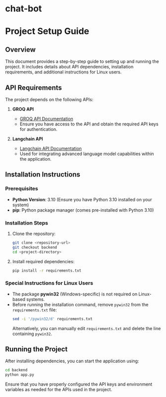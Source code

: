 # chat-bot
# Project Setup Guide

## Overview

This document provides a step-by-step guide to setting up and running the project. It includes details about API dependencies, installation requirements, and additional instructions for Linux users.

## API Requirements

The project depends on the following APIs:

1. **GROQ API**

   - [GROQ API Documentation](<https://console.groq.com/docs/overview>)
   - Ensure you have access to the API and obtain the required API keys for authentication.

2. **Langchain API**

   - [Langchain API Documentation](<https://docs.smith.langchain.com/administration/how_to_guides/organization_management/create_account_api_key>)
   - Used for integrating advanced language model capabilities within the application.

## Installation Instructions

### Prerequisites

- **Python Version**: 3.10 (Ensure you have Python 3.10 installed on your system)
- **pip**: Python package manager (comes pre-installed with Python 3.10)

### Installation Steps

1. Clone the repository:

   ```sh
   git clone <repository-url>
   git checkout backend
   cd <project-directory>
   ```

2. Install required dependencies:

   ```sh
   pip install -r requirements.txt
   ```

### Special Instructions for Linux Users

- The package **pywin32** (Windows-specific) is not required on Linux-based systems.
- Before running the installation command, remove `pywin32` from the `requirements.txt` file:
  ```sh
  sed -i '/pywin32/d' requirements.txt
  ```
  Alternatively, you can manually edit `requirements.txt` and delete the line containing `pywin32`.

## Running the Project

After installing dependencies, you can start the application using:

```sh
cd backend
python app.py
```

Ensure that you have properly configured the API keys and environment variables as needed for the APIs used in the project.

